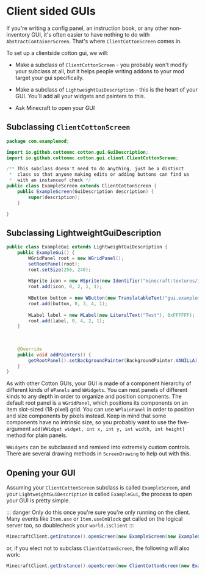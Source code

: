 # Client sided GUIs

If you're writing a config panel, an instruction book, or any other
non-inventory GUI, it's often easier to have nothing to do with
`AbstractContainerScreen`. That's where `ClientCottonScreen` comes in.

To set up a clientside cotton gui, we will:

* Make a subclass of `ClientCottonScreen` - you probably won't modify
your subclass at all, but it helps people writing addons to your mod
target your gui specifically.

* Make a subclass of `LightweightGuiDescription` - this is the heart
of your GUI. You'll add all your widgets and painters to this.

* Ask Minecraft to open your GUI

## Subclassing `ClientCottonScreen`

```java
package com.examplemod;

import io.github.cottonmc.cotton.gui.GuiDescription;
import io.github.cottonmc.cotton.gui.client.ClientCottonScreen;

/** This subclass doesn't need to do anything, just be a distinct
 *  class so that anyone making edits or adding buttons can find us
 *  with an instanceof check */
public class ExampleScreen extends ClientCottonScreen {
    public ExampleScreen(GuiDescription description) {
        super(description);
    }

}
```

## Subclassing LightweightGuiDescription

```java
public class ExampleGui extends LightweightGuiDescription {
    public ExampleGui() {
        WGridPanel root = new WGridPanel();
        setRootPanel(root);
        root.setSize(256, 240);
        
        WSprite icon = new WSprite(new Identifier("minecraft:textures/item/redstone.png"));
        root.add(icon, 0, 2, 1, 1);
        
        WButton button = new WButton(new TranslatableText("gui.examplemod.examplebutton"));
        root.add(button, 0, 3, 4, 1);
        
        WLabel label = new WLabel(new LiteralText("Test"), 0xFFFFFF);
        root.add(label, 0, 4, 2, 1);
    }
    
    
    
    @Override
    public void addPainters() {
        getRootPanel().setBackgroundPainter(BackgroundPainter.VANILLA); //This is done automatically though
    }
}
```

As with other Cotton GUIs, your GUI is made of a component hierarchy
of different kinds of `WPanels` and `WWidgets`. You can nest panels
of different kinds to any depth in order to organize and position
components. The default root panel is a `WGridPanel`, which positions
its components on an item slot-sized (18-pixel) grid. You can use
`WPlainPanel` in order to position and size components by pixels
instead. Keep in mind that some components have no intrinsic size, so
you probably want to use the five-argument `add(WWidget widget, int x, int y, int width, int height)`
method for plain panels.

`WWidgets` can be subclassed and remixed into extremely custom
controls. There are several drawing methods in `ScreenDrawing` to
help out with this.

## Opening your GUI

Assuming your `ClientCottonScreen` subclass is called `ExampleScreen`,
and your `LightweightGuiDescription` is called `ExampleGui`, the
process to open your GUI is pretty simple. 

::: danger
Only do this once you're sure you're only running on the client. Many
events like `Item.use` or `Item.useOnBlock` get called on the logical
server too, so doublecheck your `world.isClient`
:::

```java
MinecraftClient.getInstance().openScreen(new ExampleScreen(new ExampleGui()));
```

or, if you elect not to subclass `ClientCottonScreen`, the following will also work:

```java
MinecraftClient.getInstance().openScreen(new ClientCottonScreen(new ExampleGui()));
```



